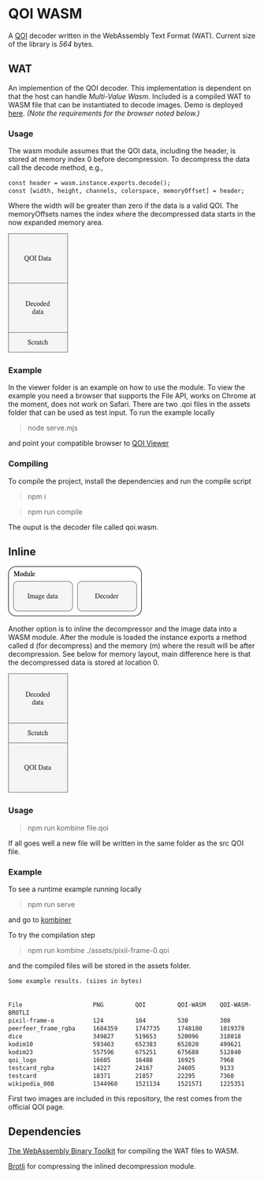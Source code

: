# QOI WASM

A [QOI](https://qoiformat.org) decoder written in the WebAssembly Text Format (WAT). Current size of the library is _564_ bytes.

## WAT

An implemention of the QOI decoder. This implementation is dependent on that the host can handle _Multi-Value Wasm_. Included is a compiled WAT to WASM file that can be instantiated to decode images. Demo is deployed [here](https://martinericsson.github.io/qoi-wasm/). _(Note the requirements for the browser noted below.)_

### Usage

The wasm module assumes that the QOI data, including the header, is stored at memory index 0 before decompression. To decompress the data call the decode method, e.g.,

```
const header = wasm.instance.exports.decode();
const [width, height, channels, colorspace, memoryOffset] = header;
```

Where the width will be greater than zero if the data is a valid QOI. The memoryOffsets names the index where the decompressed data starts in the now expanded memory area.

![Memory layout for decompressing](./assets/decoder-layout.png)

### Example

In the viewer folder is an example on how to use the module. To view the example you need a browser that supports the File API, works on Chrome at the moment, does not work on Safari. There are two .qoi files in the assets folder that can be used as test input. To run the example locally

> node serve.mjs

and point your compatible browser to [QOI Viewer](http://localhost:9999/src/viewer)

### Compiling

To compile the project, install the dependencies and run the compile script

> npm i

> npm run compile

The ouput is the decoder file called qoi.wasm.

## Inline

![Memory layout for decompressing](./assets/contain.png)

Another option is to inline the decompressor and the image data into a WASM module. After the module is loaded the instance exports a method called d (for decompress) and the memory (m) where the result will be after decompression. See below for memory layout, main difference here is that the decompressed data is stored at location 0.

![Memory layout for decompressing](./assets/container-layout.png)

### Usage

> npm run kombine file.qoi

If all goes well a new file will be written in the same folder as the src QOI file.

### Example

To see a runtime example running locally

> npm run serve

and go to [kombiner](http://localhost:9999/src/kombiner)

To try the compilation step

> npm run kombine ./assets/pixil-frame-0.qoi

and the compiled files will be stored in the assets folder.

```
Some example results. (sizes in bytes)


File                    PNG         QOI         QOI-WASM    QOI-WASM-BROTLI
pixil-frame-o           124         104         530         308
peerfeer_frame_rgba     1684359     1747735     1748180     1019378
dice                    349827      519653      520096      318018
kodim10                 593463      652383      652820      499621
kodim23                 557596      675251      675688      512840
qoi_logo                16605       16488       16925       7968
testcard_rgba           14227       24167       24605       9133
testcard                18371       21857       22295       7360
wikipedia_008           1344960     1521134     1521571     1225351
```

First two images are included in this repository, the rest comes from the official QOI page.

## Dependencies

[The WebAssembly Binary Toolkit](https://www.npmjs.com/package/wabt) for compiling the WAT files to WASM.

[Brotli](https://www.npmjs.com/package/brotli) for compressing the inlined decompression module.
